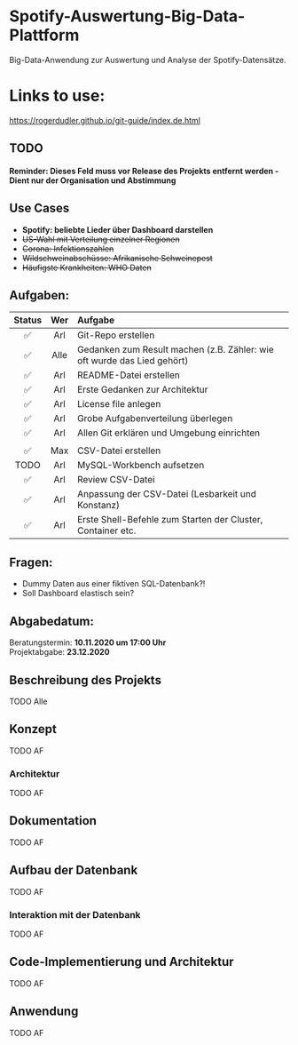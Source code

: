 # Spotify-Auswertung-Big-Data-Plattform

Big-Data-Anwendung zur Auswertung und Analyse der Spotify-Datensätze.

# Links to use:

https://rogerdudler.github.io/git-guide/index.de.html

## TODO

#### Reminder: Dieses Feld muss vor Release des Projekts entfernt werden - Dient nur der Organisation und Abstimmung

## Use Cases

- **Spotify: beliebte Lieder über Dashboard darstellen**
- ~~US-Wahl mit Verteilung einzelner Regionen~~
- ~~Corona: Infektionszahlen~~
- ~~Wildschweinabschüsse: Afrikanische Schweinepest~~
- ~~Häufigste Krankheiten: WHO Daten~~

## Aufgaben:

|       Status       | Wer  | Aufgabe                                                                 |
| :----------------: | :--: | :---------------------------------------------------------------------- |
| :white_check_mark: | Arl  | Git-Repo erstellen                                                      |
| :white_check_mark: | Alle | Gedanken zum Result machen (z.B. Zähler: wie oft wurde das Lied gehört) |
| :white_check_mark: | Arl  | README-Datei erstellen                                                  |
| :white_check_mark: | Arl  | Erste Gedanken zur Architektur                                          |
| :white_check_mark: | Arl  | License file anlegen                                                    |
| :white_check_mark: | Arl  | Grobe Aufgabenverteilung überlegen                                      |
| :white_check_mark: | Arl  | Allen Git erklären und Umgebung einrichten                              |
|                    |      |                                                                         |
| :white_check_mark: | Max  | CSV-Datei erstellen                                                     |
|        TODO        | Arl  | MySQL-Workbench aufsetzen                                               |
| :white_check_mark: | Arl  | Review CSV-Datei                                                        |
| :white_check_mark: | Arl  | Anpassung der CSV-Datei (Lesbarkeit und Konstanz)                       |
| :white_check_mark: | Arl  | Erste Shell-Befehle zum Starten der Cluster, Container etc.             |

## Fragen:

- Dummy Daten aus einer fiktiven SQL-Datenbank?!
- Soll Dashboard elastisch sein?

## Abgabedatum:

Beratungstermin: **10.11.2020 um 17:00 Uhr** <br/>
Projektabgabe: **23.12.2020**

## Beschreibung des Projekts

TODO Alle

## Konzept

TODO AF

### Architektur

TODO AF

## Dokumentation

TODO AF

## Aufbau der Datenbank

TODO AF

### Interaktion mit der Datenbank

TODO AF

## Code-Implementierung und Architektur

TODO AF

## Anwendung

TODO AF
